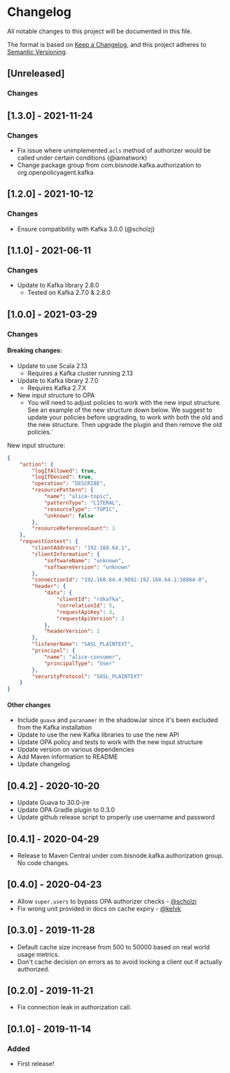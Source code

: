 # Changelog
All notable changes to this project will be documented in this file.

The format is based on [Keep a Changelog](https://keepachangelog.com/en/1.0.0/),
and this project adheres to [Semantic Versioning](https://semver.org/spec/v2.0.0.html).

## [Unreleased]

### Changes

## [1.3.0] - 2021-11-24

### Changes

- Fix issue where unimplemented `acls` method of authorizer would be called under certain conditions (@iamatwork)
- Change package group from com.bisnode.kafka.authorization to org.openpolicyagent.kafka

## [1.2.0] - 2021-10-12

### Changes

- Ensure compatibility with Kafka 3.0.0 (@scholzj)

## [1.1.0] - 2021-06-11

### Changes

- Update to Kafka library 2.8.0
  - Tested on Kafka 2.7.0 & 2.8.0

## [1.0.0] - 2021-03-29

### Changes

#### Breaking changes:

- Update to use Scala 2.13
  - Requires a Kafka cluster running 2.13
- Update to Kafka library 2.7.0
  - Requires Kafka 2.7.X
- New input structure to OPA
  - You will need to adjust policies to work with the new input structure. See an example of the new structure down below. We suggest to update your policies before upgrading, to work with both the old and the new structure. Then upgrade the plugin and then remove the old policies.`

New input structure:
```json
{
    "action": {
        "logIfAllowed": true,
        "logIfDenied": true,
        "operation": "DESCRIBE",
        "resourcePattern": {
            "name": "alice-topic",
            "patternType": "LITERAL",
            "resourceType": "TOPIC",
            "unknown": false
        },
        "resourceReferenceCount": 1
    },
    "requestContext": {
        "clientAddress": "192.168.64.1",
        "clientInformation": {
            "softwareName": "unknown",
            "softwareVersion": "unknown"
        },
        "connectionId": "192.168.64.4:9092-192.168.64.1:58864-0",
        "header": {
            "data": {
                "clientId": "rdkafka",
                "correlationId": 5,
                "requestApiKey": 3,
                "requestApiVersion": 2
            },
            "headerVersion": 1
        },
        "listenerName": "SASL_PLAINTEXT",
        "principal": {
            "name": "alice-consumer",
            "principalType": "User"
        },
        "securityProtocol": "SASL_PLAINTEXT"
    }
}
```

#### Other changes

- Include `guava` and `paranamer` in the shadowJar since it's been excluded from the Kafka installation
- Update to use the new Kafka libraries to use the new API
- Update OPA policy and tests to work with the new input structure
- Update version on various dependencies
- Add Maven information to README
- Update changelog

## [0.4.2] - 2020-10-20
- Update Guava to 30.0-jre
- Update OPA Gradle plugin to 0.3.0
- Update github release script to properly use username and password

## [0.4.1] - 2020-04-29
- Release to Maven Central under com.bisnode.kafka.authorization group. No code changes.

## [0.4.0] - 2020-04-23
- Allow `super.users` to bypass OPA authorizer checks - [@scholzj](https://github.com/scholzj)
- Fix wrong unit provided in docs on cache expiry - [@kelvk](https://github.com/kelvk)

## [0.3.0] - 2019-11-28
- Default cache size increase from 500 to 50000 based on real world usage metrics.
- Don't cache decision on errors as to avoid locking a client out if actually authorized.

## [0.2.0] - 2019-11-21
- Fix connection leak in authorization call.

## [0.1.0] - 2019-11-14
### Added
- First release!
